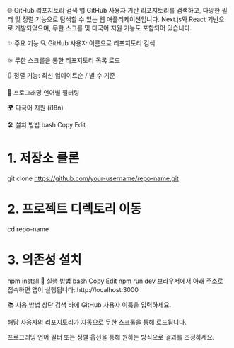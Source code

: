 🌐 GitHub 리포지토리 검색 앱
GitHub 사용자 기반 리포지토리를 검색하고, 다양한 필터 및 정렬 기능으로 탐색할 수 있는 웹 애플리케이션입니다.
Next.js와 React 기반으로 개발되었으며, 무한 스크롤 및 다국어 지원 기능도 포함되어 있습니다.

✨ 주요 기능
🔍 GitHub 사용자 이름으로 리포지토리 검색

♾️ 무한 스크롤을 통한 리포지토리 목록 로드

🔃 정렬 기능: 최신 업데이트순 / 별 수 기준

🧠 프로그래밍 언어별 필터링

🌍 다국어 지원 (i18n)

🛠️ 설치 방법
bash
Copy
Edit
# 1. 저장소 클론
git clone https://github.com/your-username/repo-name.git

# 2. 프로젝트 디렉토리 이동
cd repo-name

# 3. 의존성 설치
npm install
🚀 실행 방법
bash
Copy
Edit
npm run dev
브라우저에서 아래 주소로 접속하면 앱이 실행됩니다:
http://localhost:3000

📚 사용 방법
상단 검색 바에 GitHub 사용자 이름을 입력하세요.

해당 사용자의 리포지토리가 자동으로 무한 스크롤을 통해 로드됩니다.

프로그래밍 언어 필터 또는 정렬 옵션을 통해 원하는 방식으로 결과를 조정하세요.
